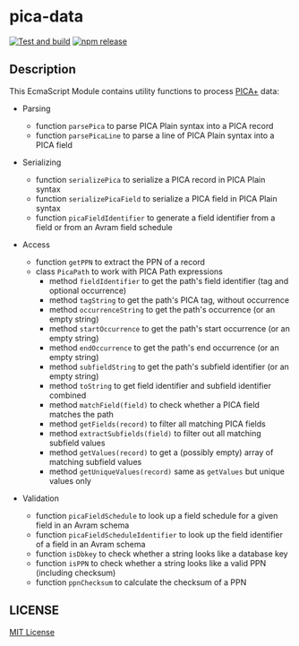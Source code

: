 # pica-data

[![Test and build](https://github.com/gbv/pica-data-js/workflows/Test/badge.svg)](https://github.com/gbv/pica-data-js/actions?query=workflow%3A%22Test%22)
[![npm release](https://img.shields.io/npm/v/pica-data)](https://www.npmjs.com/package/pica-data)

## Description

This EcmaScript Module contains utility functions to process [PICA+] data:

[PICA+]: https://format.gbv.de/pica

* Parsing
  * function `parsePica` to parse PICA Plain syntax into a PICA record
  * function `parsePicaLine` to parse a line of PICA Plain syntax into a PICA field

* Serializing
  * function `serializePica` to serialize a PICA record in PICA Plain syntax
  * function `serializePicaField` to serialize a PICA field in PICA Plain syntax
  * function `picaFieldIdentifier` to generate a field identifier from a field or from an Avram field schedule

* Access
  * function `getPPN` to extract the PPN of a record
  * class `PicaPath` to work with PICA Path expressions
    * method `fieldIdentifier` to get the path's field identifier (tag and optional occurrence)
    * method `tagString` to get the path's PICA tag, without occurrence
    * method `occurrenceString` to get the path's occurrence (or an empty string)
    * method `startOccurrence` to get the path's start occurrence (or an empty string)
    * method `endOccurrence` to get the path's end occurrence (or an empty string)
    * method `subfieldString` to get the path's subfield identifier (or an empty string)
    * method `toString` to get field identifier and subfield identifier combined
    * method `matchField(field)` to check whether a PICA field matches the path
    * method `getFields(record)` to filter all matching PICA fields 
    * method `extractSubfields(field)` to filter out all matching subfield values
    * method `getValues(record)` to get a (possibly empty) array of matching subfield values
    * method `getUniqueValues(record)` same as `getValues` but unique values only

* Validation
  * function `picaFieldSchedule` to look up a field schedule for a given field in an Avram schema
  * function `picaFieldScheduleIdentifier` to look up the field identifier of a field in an Avram schema
  * function `isDbkey` to check whether a string looks like a database key
  * function `isPPN` to check whether a string looks like a valid PPN (including checksum)
  * function `ppnChecksum` to calculate the checksum of a PPN

## LICENSE

[MIT License](LICENSE)
